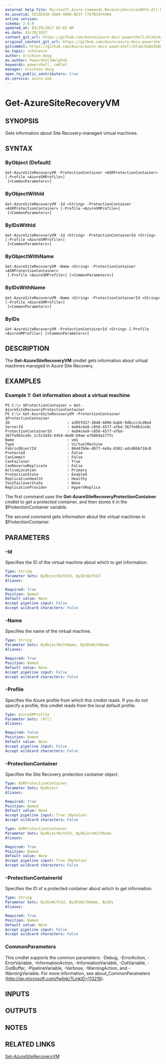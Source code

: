 ```yaml
---
external help file: Microsoft.Azure.Commands.RecoveryServicesRdfe.dll-Help.xml
ms.assetid: CE15E01D-5D86-4960-8E37-7757B35F4464
online version:
schema: 2.0.0
updated_at: 03/29/2017 02:03 AM
ms.date: 03/29/2017
content_git_url: https://github.com/Azure/azure-docs-powershell/blob/master/azureps-cmdlets-docs/ServiceManagement/Azure/v3.7.0/Get-AzureSiteRecoveryVM.md
original_content_git_url: https://github.com/Azure/azure-docs-powershell/blob/master/azureps-cmdlets-docs/ServiceManagement/Azure/v3.7.0/Get-AzureSiteRecoveryVM.md
gitcommit: https://github.com/Azure/azure-docs-powershell/blob/828e5b8648af6bdf3119ffe0cd409647f00de183
ms.topic: reference
author: erickson-doug
ms.author: PowerShellHelpPub
keywords: powershell, cmdlet
manager: erickson-doug
open_to_public_contributors: true
ms.service: azure-asm
---
```


# Get-AzureSiteRecoveryVM

## SYNOPSIS
Gets information about Site Recovery-managed virtual machines.

## SYNTAX

### ByObject (Default)
```
Get-AzureSiteRecoveryVM -ProtectionContainer <ASRProtectionContainer> [-Profile <AzureSMProfile>]
 [<CommonParameters>]
```

### ByObjectWithId
```
Get-AzureSiteRecoveryVM -Id <String> -ProtectionContainer <ASRProtectionContainer> [-Profile <AzureSMProfile>]
 [<CommonParameters>]
```

### ByIDsWithId
```
Get-AzureSiteRecoveryVM -Id <String> -ProtectionContainerId <String> [-Profile <AzureSMProfile>]
 [<CommonParameters>]
```

### ByObjectWithName
```
Get-AzureSiteRecoveryVM -Name <String> -ProtectionContainer <ASRProtectionContainer>
 [-Profile <AzureSMProfile>] [<CommonParameters>]
```

### ByIDsWithName
```
Get-AzureSiteRecoveryVM -Name <String> -ProtectionContainerId <String> [-Profile <AzureSMProfile>]
 [<CommonParameters>]
```

### ByIDs
```
Get-AzureSiteRecoveryVM -ProtectionContainerId <String> [-Profile <AzureSMProfile>] [<CommonParameters>]
```

## DESCRIPTION
The **Get-AzureSiteRecoveryVM** cmdlet gets information about virtual machines managed in Azure Site Recovery.

## EXAMPLES

### Example 1: Get information about a virtual machine
```
PS C:\> $ProtectionContainer = Get-AzureSiteRecoveryProtectionContainer
PS C:\> Get-AzureSiteRecoveryVM -ProtectionContainer $ProtectionContainer
ID                          : a205fd17-3848-4896-bab6-9dbccc3cd8ed
ServerId                    : 4a94c4a9-c856-4577-afbd-367fe9b3ce9c
ProtectionContainerId       : 4a94c4a9-c856-4577-afbd-367fe9b3ce9c_1c513d45-645d-4ed0-b9ae-e7b869a1f7fc
Name                        : vm1
Type                        : VirtualMachine
FabricObjectId              : 86447b9e-d877-4e9a-8302-adcd6bbf18c0
Protected                   : False
CanCommit                   : False
CanFailover                 : True
CanReverseReplicate         : False
ActiveLocation              : Primary
ProtectionState             : Enabled
ReplicationHealth           : Healthy
TestFailoverState           : None
ReplicationProvider         : HyperVReplica
```

The first command uses the **Get-AzureSiteRecoveryProtectionContainer** cmdlet to get a protected container, and then stores it in the $ProtectionContainer variable.

The second command gets information about the virtual machines in $ProtectionContainer.

## PARAMETERS

### -Id
Specifies the ID of the virtual machine about which to get information.

```yaml
Type: String
Parameter Sets: ByObjectWithId, ByIDsWithId
Aliases: 

Required: True
Position: Named
Default value: None
Accept pipeline input: False
Accept wildcard characters: False
```

### -Name
Specifies the name of the virtual machine.

```yaml
Type: String
Parameter Sets: ByObjectWithName, ByIDsWithName
Aliases: 

Required: True
Position: Named
Default value: None
Accept pipeline input: False
Accept wildcard characters: False
```

### -Profile
Specifies the Azure profile from which this cmdlet reads.
If you do not specify a profile, this cmdlet reads from the local default profile.

```yaml
Type: AzureSMProfile
Parameter Sets: (All)
Aliases: 

Required: False
Position: Named
Default value: None
Accept pipeline input: False
Accept wildcard characters: False
```

### -ProtectionContainer
Specifies the Site Recovery protection container object.

```yaml
Type: ASRProtectionContainer
Parameter Sets: ByObject
Aliases: 

Required: True
Position: Named
Default value: None
Accept pipeline input: True (ByValue)
Accept wildcard characters: False
```

```yaml
Type: ASRProtectionContainer
Parameter Sets: ByObjectWithId, ByObjectWithName
Aliases: 

Required: True
Position: Named
Default value: None
Accept pipeline input: True (ByValue)
Accept wildcard characters: False
```

### -ProtectionContainerId
Specifies the ID of a protected container about which to get information.

```yaml
Type: String
Parameter Sets: ByIDsWithId, ByIDsWithName, ByIDs
Aliases: 

Required: True
Position: Named
Default value: None
Accept pipeline input: False
Accept wildcard characters: False
```

### CommonParameters
This cmdlet supports the common parameters: -Debug, -ErrorAction, -ErrorVariable, -InformationAction, -InformationVariable, -OutVariable, -OutBuffer, -PipelineVariable, -Verbose, -WarningAction, and -WarningVariable. For more information, see about_CommonParameters (http://go.microsoft.com/fwlink/?LinkID=113216).

## INPUTS

## OUTPUTS

## NOTES

## RELATED LINKS

[Set-AzureSiteRecoveryVM](./Set-AzureSiteRecoveryVM.md)


